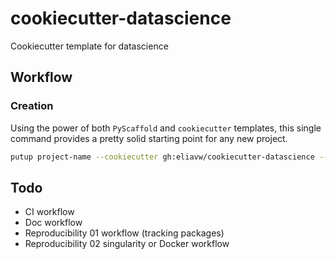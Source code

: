 # cookiecutter-datascience

Cookiecutter template for datascience

## Workflow

### Creation

Using the power of both `PyScaffold` and `cookiecutter` templates, this single command provides a pretty solid starting point for any new project.

```bash
putup project-name --cookiecutter gh:eliavw/cookiecutter-datascience --markdown
```

## Todo

- CI workflow
- Doc workflow
- Reproducibility 01 workflow (tracking packages)
- Reproducibility 02 singularity or Docker workflow 
